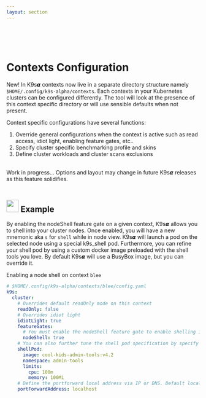 ```yaml
---
layout: section
---
```


<i class="icon fas fa-hdd fa-7x"></i>

<br/>
<br/>
<br/>

# Contexts Configuration

New! In K9s𝞪 contexts now live in a separate directory structure namely `$HOME/.config/k9s-alpha/contexts`. Each contexts in your Kubernetes clusters can be configured differently. The tool will look at the presence of this context specific directory or will use sensible defaults when not present.

Context specific configurations have several functions:

1. Override general configurations when the context is active such as read access, idiot light, enabling feature gates, etc..
1. Specify cluster specific benchmarking profile and skins
1. Define cluster workloads and cluster scans exclusions

<br/>
<div class="note">
  <i class="fas fa-skull"></i> Work in progress... Options and layout may change in future K9s𝞪 releases as this feature solidifies.
</div>

<br/>

## <img src="/assets/sections/examples.png" width="auto" height="32"/> Example

By enabling the nodeShell feature gate on a given context, K9s𝞪 allows you to shell into your cluster nodes. Once enabled, you will have a new mnemonic aka `s` for `shell` while in node view. K9s𝞪 will launch a pod on the selected node using a special k9s_shell pod. Furthermore, you can refine your shell pod by using a custom docker image preloaded with the shell tools you love. By default K9s𝞪 will use a BusyBox image, but you can override it.

Enabling a node shell on context `blee`

```yaml
# $HOME/.config/k9s-alpha/contexts/blee/config.yaml
k9s:
  cluster:
    # Overrides default readOnly mode on this context
    readOnly: false
    # Overrides idiot light
    idiotLight: true
    featureGates:
      # You must enable the nodeShell feature gate to enable shelling into nodes.
      nodeShell: true
    # You can also further tune the shell pod specification by specify an image, namespace and resource limits.
    shellPod:
      image: cool-kids-admin-tools:v4.2
      namespace: admin-tools
      limits:
        cpu: 100m
        memory: 100Mi
    # Define the portforward local address via IP or DNS. Default localhost.
    portForwardAddress: localhost
```
